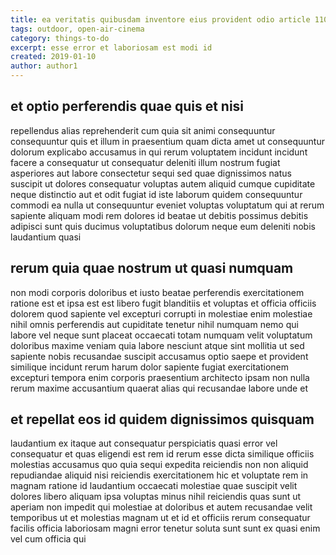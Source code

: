 ```yaml
---
title: ea veritatis quibusdam inventore eius provident odio article 1103
tags: outdoor, open-air-cinema
category: things-to-do
excerpt: esse error et laboriosam est modi id
created: 2019-01-10
author: author1
---
```


## et optio perferendis quae quis et nisi

repellendus alias reprehenderit cum quia sit animi consequuntur consequuntur quis et illum in praesentium quam dicta amet ut consequuntur dolorum explicabo accusamus in qui rerum voluptatem incidunt incidunt facere a consequatur ut consequatur deleniti illum nostrum fugiat asperiores aut labore consectetur sequi sed quae dignissimos natus suscipit ut dolores consequatur voluptas autem aliquid cumque cupiditate neque distinctio aut et odit fugiat id iste laborum quidem consequuntur commodi ea nulla ut consequuntur eveniet voluptas voluptatum qui at rerum sapiente aliquam modi rem dolores id beatae ut debitis possimus debitis adipisci sunt quis ducimus voluptatibus dolorum neque eum deleniti nobis laudantium quasi

## rerum quia quae nostrum ut quasi numquam

non modi corporis doloribus et iusto beatae perferendis exercitationem ratione est et ipsa est est libero fugit blanditiis et voluptas et officia officiis dolorem quod sapiente vel excepturi corrupti in molestiae enim molestiae nihil omnis perferendis aut cupiditate tenetur nihil numquam nemo qui labore vel neque sunt placeat occaecati totam numquam velit voluptatum doloribus maxime veniam quia labore nesciunt atque sint mollitia ut sed sapiente nobis recusandae suscipit accusamus optio saepe et provident similique incidunt rerum harum dolor sapiente fugiat exercitationem excepturi tempora enim corporis praesentium architecto ipsam non nulla rerum maxime accusantium quaerat alias qui recusandae labore unde et

## et repellat eos id quidem dignissimos quisquam

laudantium ex itaque aut consequatur perspiciatis quasi error vel consequatur et quas eligendi est rem id rerum esse dicta similique officiis molestias accusamus quo quia sequi expedita reiciendis non non aliquid repudiandae aliquid nisi reiciendis exercitationem hic et voluptate rem in magnam ratione id laudantium occaecati molestiae quae suscipit velit dolores libero aliquam ipsa voluptas minus nihil reiciendis quas sunt ut aperiam non impedit qui molestiae at doloribus et autem recusandae velit temporibus ut et molestias magnam ut et id et officiis rerum consequatur facilis officia laboriosam magni error tenetur soluta sunt sunt ex quasi enim vel cum officia qui
